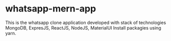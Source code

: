# whatsapp-mern-app
This is the whatsapp clone application developed with stack of technologies MongoDB, ExpresJS, ReactJS, NodeJS, MaterialUI
Install packagies using yarn. 
